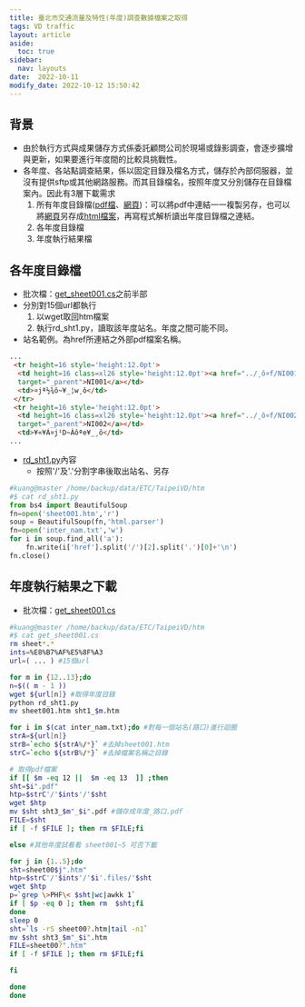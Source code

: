 ```yaml
---
title: 臺北市交通流量及特性(年度)調查數據檔案之取得
tags: VD traffic
layout: article
aside:
  toc: true
sidebar:
  nav: layouts
date:  2022-10-11
modify_date: 2022-10-12 15:50:42
---
```

## 背景
- 由於執行方式與成果儲存方式係委託顧問公司於現場或錄影調查，會逐步擴增與更新，如果要進行年度間的比較具挑戰性。
- 各年度、各站點調查結果，係以固定目錄及檔名方式，儲存於內部伺服器，並沒有提供sftp或其他網路服務。而其目錄檔名，按照年度又分別儲存在目錄檔案內。因此有3層下載需求
  1. 所有年度目錄檔([pdf檔](https://www-ws.gov.taipei/001/Upload/456/relfile/0/30323/e53942d0-226c-4ca5-ba43-900b75f2189b.pdf)、[網頁][dlpage])：可以將pdf中連結一一複製另存，也可以將[網頁][dlpage]另存成[html檔案](master:/home/backup/data/ETC/TaipeiVD/htm/all_year.html)，再寫程式解析讀出年度目錄檔之連結。
  1. 各年度目錄檔
  1. 年度執行結果檔

## 各年度目錄檔
- 批次檔：[get_sheet001.cs]()之前半部
- 分別對15個url都執行
  1. 以wget取回htm檔案
  1. 執行rd_sht1.py，讀取該年度站名。年度之間可能不同。
- 站名範例。為href所連結之外部pdf檔案名稱。

```html
...
 <tr height=16 style='height:12.0pt'>
  <td height=16 class=xl26 style='height:12.0pt'><a href="../¸ô¤f/NI001.pdf"
  target="_parent">NI001</a></td>
  <td>¤jª½¾ô~¥_¦w¸ô</td>
 </tr>
 <tr height=16 style='height:12.0pt'>
  <td height=16 class=xl26 style='height:12.0pt'><a href="../¸ô¤f/NI002.pdf"
  target="_parent">NI002</a></td>
  <td>¥«¥Á¤j¹D~Àôªe¥_¸ô</td>
...
```
- [rd_sht1.py]()內容
  - 按照'/'及'.'分割字串後取出站名、另存

```python
#kuang@master /home/backup/data/ETC/TaipeiVD/htm
#$ cat rd_sht1.py
from bs4 import BeautifulSoup
fn=open('sheet001.htm','r')
soup = BeautifulSoup(fn,'html.parser')
fn=open('inter_nam.txt','w')
for i in soup.find_all('a'):
    fn.write(i['href'].split('/')[2].split('.')[0]+'\n')
fn.close()
```

## 年度執行結果之下載
- 批次檔：[get_sheet001.cs]()

```bash
#kuang@master /home/backup/data/ETC/TaipeiVD/htm
#$ cat get_sheet001.cs
rm sheet*.*
ints=%E8%B7%AF%E5%8F%A3
url=( ... ) #15個url

for m in {12..13};do
n=$(( m - 1 ))
wget ${url[n]} #取得年度目錄
python rd_sht1.py
mv sheet001.htm sht1_$m.htm

for i in $(cat inter_nam.txt);do #對每一個站名(路口)進行迴圈
strA=${url[n]}
strB=`echo ${strA%/*}` #去掉sheet001.htm
strC=`echo ${strB%/*}` #去掉檔案名稱之目錄

# 取得pdf檔案
if [[ $m -eq 12 ||  $m -eq 13  ]] ;then
sht=$i".pdf"
htp=$strC'/'$ints'/'$sht
wget $htp
mv $sht sht3_$m"_$i".pdf #儲存成年度_路口.pdf
FILE=$sht
if [ -f $FILE ]; then rm $FILE;fi

else #其他年度試看看 sheet001~5 可否下載

for j in {1..5};do
sht=sheet00$j".htm"
htp=$strC'/'$ints'/'$i'.files/'$sht
wget $htp
p=`grep \>PHF\< $sht|wc|awkk 1`
if [ $p -eq 0 ]; then rm  $sht;fi
done
sleep 0
sht=`ls -rS sheet00?.htm|tail -n1`
mv $sht sht3_$m"_$i".htm
FILE=sheet00?".htm"
if [ -f $FILE ]; then rm $FILE;fi

fi

done
done
```

[dlpage]: <https://www.bote.gov.taipei/cp.aspx?n=E0C93DC334AE8028> "臺北市交通管制工程處、交通流量調查資料(PDF下載)"